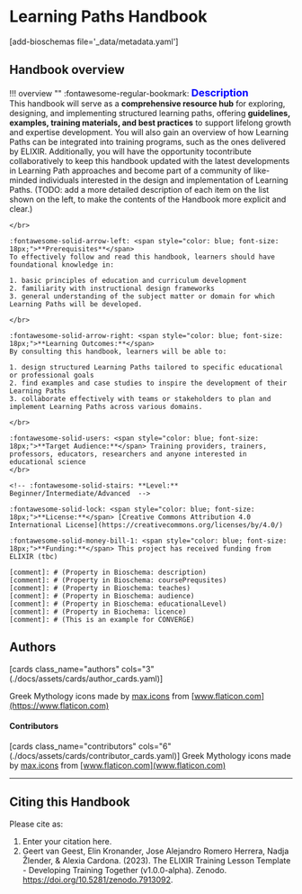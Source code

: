 # Learning Paths Handbook 

[add-bioschemas file='_data/metadata.yaml']

## Handbook overview

!!! overview ""
    :fontawesome-regular-bookmark: <span style="color: blue; font-size: 18px;">**Description**</span>  
    This handbook will serve as a **comprehensive resource hub** for exploring, designing, and implementing structured learning paths, offering **guidelines, examples, training materials, and best practices** to support lifelong growth and expertise development. You will also gain an overview of how Learning Paths can be integrated into training programs, such as the ones delivered by ELIXIR. Additionally, you will have the opportunity tocontribute collaboratively to keep this handbook updated with the latest developments in Learning Path approaches and become part of a community of like-minded individuals interested in the design and implementation of Learning Paths. (TODO: add a more detailed description of each item on the list shown on the left, to make the contents of the Handbook more explicit and clear.)

    </br>
    
    :fontawesome-solid-arrow-left: <span style="color: blue; font-size: 18px;">**Prerequisites**</span>   
    To effectively follow and read this handbook, learners should have foundational knowledge in:  
    
    1. basic principles of education and curriculum development
    2. familiarity with instructional design frameworks
    3. general understanding of the subject matter or domain for which Learning Paths will be developed.
    
    </br>
    
    :fontawesome-solid-arrow-right: <span style="color: blue; font-size: 18px;">**Learning Outcomes:**</span>  
    By consulting this handbook, learners will be able to:
    
    1. design structured Learning Paths tailored to specific educational or professional goals
    2. find examples and case studies to inspire the development of their Learning Paths
    3. collaborate effectively with teams or stakeholders to plan and implement Learning Paths across various domains.
    
    </br>
    
    :fontawesome-solid-users: <span style="color: blue; font-size: 18px;">**Target Audience:**</span> Training providers, trainers, professors, educators, researchers and anyone interested in educational science 
    </br>
    
    <!-- :fontawesome-solid-stairs: **Level:** Beginner/Intermediate/Advanced  -->
    
    :fontawesome-solid-lock: <span style="color: blue; font-size: 18px;">**License:**</span> [Creative Commons Attribution 4.0 International License](https://creativecommons.org/licenses/by/4.0/)
    
    :fontawesome-solid-money-bill-1: <span style="color: blue; font-size: 18px;">**Funding:**</span> This project has received funding from ELIXIR (tbc)   

    [comment]: # (Property in Bioschema: description)
    [comment]: # (Property in Bioschema: coursePrequsites)
    [comment]: # (Property in Bioschema: teaches)
    [comment]: # (Property in Bioschema: audience)
    [comment]: # (Property in Bioschema: educationalLevel)
    [comment]: # (Property in Biochema: licence)
    [comment]: # (This is an example for CONVERGE)

## Authors

[cards class_name="authors" cols="3"(./docs/assets/cards/author_cards.yaml)]

Greek Mythology icons made by [max.icons](https://www.flaticon.com/authors/maxicons) from [www.flaticon.com](https://www.flaticon.com)


#### Contributors

[cards class_name="contributors" cols="6"(./docs/assets/cards/contributor_cards.yaml)]
Greek Mythology icons made by [max.icons](https://www.flaticon.com/authors/maxicons) from [www.flaticon.com](www.flaticon.com)

---
## Citing this Handbook

Please cite as:

  1. Enter your citation here.
  2. Geert van Geest, Elin Kronander, Jose Alejandro Romero Herrera, Nadja Žlender, & Alexia Cardona. (2023). The ELIXIR Training Lesson Template - Developing Training Together (v1.0.0-alpha). Zenodo. https://doi.org/10.5281/zenodo.7913092. 
